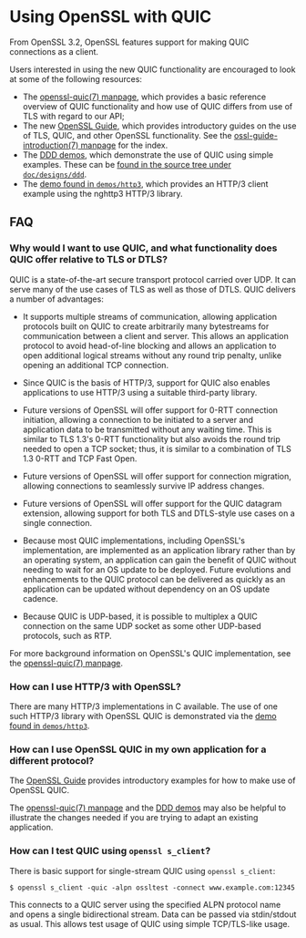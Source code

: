 Using OpenSSL with QUIC
=======================

From OpenSSL 3.2, OpenSSL features support for making QUIC connections as a
client.

Users interested in using the new QUIC functionality are encouraged to look at
some of the following resources:

- The [openssl-quic(7) manpage], which provides a basic reference overview of
  QUIC functionality and how use of QUIC differs from use of TLS with regard to
  our API;
- The new [OpenSSL Guide], which provides introductory guides
  on the use of TLS, QUIC, and other OpenSSL functionality. See the
  [ossl-guide-introduction(7) manpage] for the index.
- The [DDD demos], which demonstrate the use of QUIC using simple examples.
  These can be [found in the source tree under `doc/designs/ddd`].
- The [demo found in `demos/http3`], which provides an HTTP/3 client example
  using the nghttp3 HTTP/3 library.

FAQ
---

### Why would I want to use QUIC, and what functionality does QUIC offer relative to TLS or DTLS?

QUIC is a state-of-the-art secure transport protocol carried over UDP. It can
serve many of the use cases of TLS as well as those of DTLS. QUIC delivers
a number of advantages:

- It supports multiple streams of communication, allowing application protocols
  built on QUIC to create arbitrarily many bytestreams for communication between
  a client and server. This allows an application protocol to avoid head-of-line
  blocking and allows an application to open additional logical streams without
  any round trip penalty, unlike opening an additional TCP connection.

- Since QUIC is the basis of HTTP/3, support for QUIC also enables applications
  to use HTTP/3 using a suitable third-party library.

- Future versions of OpenSSL will offer support for 0-RTT connection
  initiation, allowing a connection to be initiated to a server and application
  data to be transmitted without any waiting time. This is similar to TLS 1.3's
  0-RTT functionality but also avoids the round trip needed to open a TCP
  socket; thus, it is similar to a combination of TLS 1.3 0-RTT and TCP Fast
  Open.

- Future versions of OpenSSL will offer support for connection
  migration, allowing connections to seamlessly survive IP address changes.

- Future versions of OpenSSL will offer support for the QUIC
  datagram extension, allowing support for both TLS and DTLS-style use cases on
  a single connection.

- Because most QUIC implementations, including OpenSSL's implementation, are
  implemented as an application library rather than by an operating system, an
  application can gain the benefit of QUIC without needing to wait for an OS
  update to be deployed. Future evolutions and enhancements to the QUIC protocol
  can be delivered as quickly as an application can be updated without
  dependency on an OS update cadence.

- Because QUIC is UDP-based, it is possible to multiplex a QUIC connection
  on the same UDP socket as some other UDP-based protocols, such as RTP.

For more background information on OpenSSL's QUIC implementation, see the
[openssl-quic(7) manpage].

### How can I use HTTP/3 with OpenSSL?

There are many HTTP/3 implementations in C available. The use of one such HTTP/3
library with OpenSSL QUIC is demonstrated via the [demo found in `demos/http3`].

### How can I use OpenSSL QUIC in my own application for a different protocol?

The [OpenSSL Guide] provides introductory examples for how to make use of
OpenSSL QUIC.

The [openssl-quic(7) manpage] and the [DDD demos] may also be helpful to
illustrate the changes needed if you are trying to adapt an existing
application.

### How can I test QUIC using `openssl s_client`?

There is basic support for single-stream QUIC using `openssl s_client`:

```shell
$ openssl s_client -quic -alpn ossltest -connect www.example.com:12345
```

This connects to a QUIC server using the specified ALPN protocol name and opens
a single bidirectional stream. Data can be passed via stdin/stdout as usual.
This allows test usage of QUIC using simple TCP/TLS-like usage.

[openssl-quic(7) manpage]: https://www.openssl.org/docs/manmaster/man7/openssl-quic.html
[OpenSSL guide]: https://www.openssl.org/docs/manmaster/man7/ossl-guide-introduction.html
[ossl-guide-introduction(7) manpage]: https://www.openssl.org/docs/manmaster/man7/ossl-guide-introduction.html
[DDD demos]: https://github.com/openssl/openssl/tree/master/doc/designs/ddd
[found in the source tree under `doc/designs/ddd`]: ./doc/designs/ddd/
[demo found in `demos/http3`]: ./demos/http3/
[openssl-quic-background(7) manpage]: https://www.openssl.org/docs/manmaster/man7/openssl-quic-background.html
